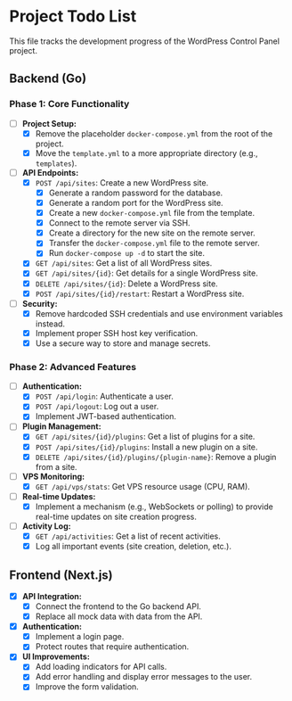 # Project Todo List

This file tracks the development progress of the WordPress Control Panel project.

## Backend (Go)

### Phase 1: Core Functionality

- [ ] **Project Setup:**
    - [x] Remove the placeholder `docker-compose.yml` from the root of the project.
    - [x] Move the `template.yml` to a more appropriate directory (e.g., `templates`).
- [ ] **API Endpoints:**
    - [x] `POST /api/sites`: Create a new WordPress site.
        - [x] Generate a random password for the database.
        - [x] Generate a random port for the WordPress site.
        - [x] Create a new `docker-compose.yml` file from the template.
        - [x] Connect to the remote server via SSH.
        - [x] Create a directory for the new site on the remote server.
        - [x] Transfer the `docker-compose.yml` file to the remote server.
        - [x] Run `docker-compose up -d` to start the site.
    - [x] `GET /api/sites`: Get a list of all WordPress sites.
    - [x] `GET /api/sites/{id}`: Get details for a single WordPress site.
    - [x] `DELETE /api/sites/{id}`: Delete a WordPress site.
    - [x] `POST /api/sites/{id}/restart`: Restart a WordPress site.
- [ ] **Security:**
    - [x] Remove hardcoded SSH credentials and use environment variables instead.
    - [x] Implement proper SSH host key verification.
    - [x] Use a secure way to store and manage secrets.

### Phase 2: Advanced Features

- [ ] **Authentication:**
    - [x] `POST /api/login`: Authenticate a user.
    - [x] `POST /api/logout`: Log out a user.
    - [x] Implement JWT-based authentication.
- [ ] **Plugin Management:**
    - [x] `GET /api/sites/{id}/plugins`: Get a list of plugins for a site.
    - [x] `POST /api/sites/{id}/plugins`: Install a new plugin on a site.
    - [x] `DELETE /api/sites/{id}/plugins/{plugin-name}`: Remove a plugin from a site.
- [ ] **VPS Monitoring:**
    - [x] `GET /api/vps/stats`: Get VPS resource usage (CPU, RAM).
- [ ] **Real-time Updates:**
    - [x] Implement a mechanism (e.g., WebSockets or polling) to provide real-time updates on site creation progress.
- [ ] **Activity Log:**
    - [x] `GET /api/activities`: Get a list of recent activities.
    - [x] Log all important events (site creation, deletion, etc.).

## Frontend (Next.js)

- [x] **API Integration:**
    - [x] Connect the frontend to the Go backend API.
    - [x] Replace all mock data with data from the API.
- [x] **Authentication:**
    - [x] Implement a login page.
    - [x] Protect routes that require authentication.
- [x] **UI Improvements:**
    - [x] Add loading indicators for API calls.
    - [x] Add error handling and display error messages to the user.
    - [x] Improve the form validation.

